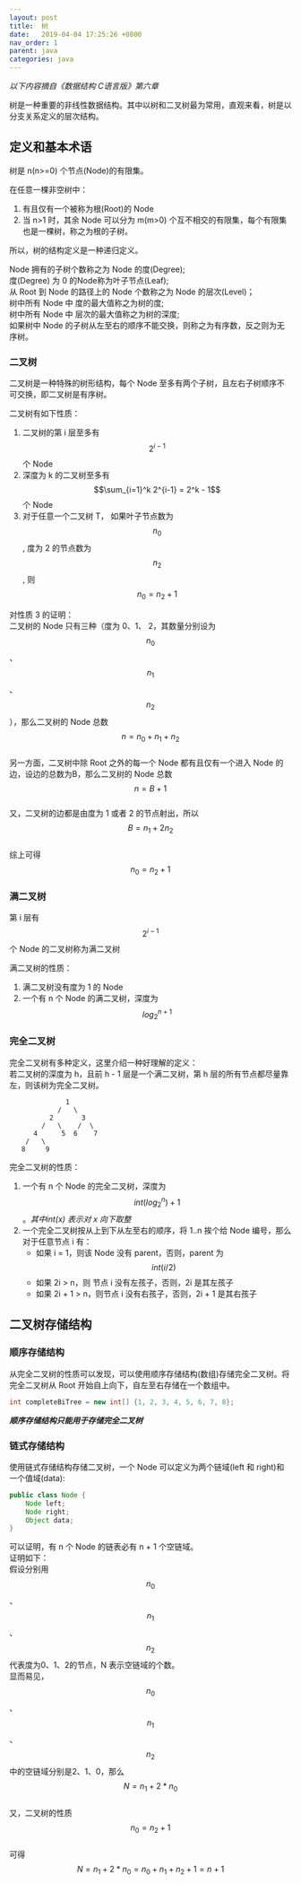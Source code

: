 ```yaml
---
layout: post
title:  树
date:   2019-04-04 17:25:26 +0800
nav_order: 1
parent: java
categories: java
---
```

<!-- 加入数学公式库 -->
<script type="text/javascript" src="http://cdn.mathjax.org/mathjax/latest/MathJax.js?config=default"></script>

*以下内容摘自《数据结构 C语言版》第六章*

树是一种重要的非线性数据结构。其中以树和二叉树最为常用，直观来看，树是以分支关系定义的层次结构。

## 定义和基本术语
树是 n(n>=0) 个节点(Node)的有限集。

在任意一棵非空树中：
1. 有且仅有一个被称为根(Root)的 Node
2. 当 n>1 时，其余 Node 可以分为 m(m>0) 个互不相交的有限集，每个有限集也是一棵树，称之为根的子树。

所以，树的结构定义是一种递归定义。

Node 拥有的子树个数称之为 Node 的度(Degree);  
度(Degree) 为 0 的Node称为叶子节点(Leaf);  
从 Root 到 Node 的路径上的 Node 个数称之为 Node 的层次(Level)；  
树中所有 Node 中 度的最大值称之为树的度;  
树中所有 Node 中 层次的最大值称之为树的深度;  
如果树中 Node 的子树从左至右的顺序不能交换，则称之为有序数，反之则为无序树。

### 二叉树
二叉树是一种特殊的树形结构，每个 Node 至多有两个子树，且左右子树顺序不可交换，即二叉树是有序树。

二叉树有如下性质：
1. 二叉树的第 i 层至多有 $$2^{i - 1}$$ 个 Node
2. 深度为 k 的二叉树至多有 $$\sum_{i=1}^k 2^{i-1} = 2^k - 1$$ 个 Node
3. 对于任意一个二叉树 T， 如果叶子节点数为 $$n_0$$, 度为 2 的节点数为 $$n_2$$, 则 $$n_0= n_2 + 1$$ 

对性质 3 的证明：  
二叉树的 Node 只有三种（度为 0、1、 2，其数量分别设为$$n_0$$、$$n_1$$、$$n_2$$），那么二叉树的 Node 总数 $$n=n_0 + n_1 + n_2$$  
另一方面，二叉树中除 Root 之外的每一个 Node 都有且仅有一个进入 Node 的边，设边的总数为B，那么二叉树的 Node 总数 $$n= B + 1$$  
又，二叉树的边都是由度为 1 或者 2 的节点射出，所以 $$B=n_1 + 2n_2$$  
综上可得$$n_0= n_2 + 1$$ 

### 满二叉树
第 i 层有 $$2^{i - 1}$$ 个 Node 的二叉树称为满二叉树

满二叉树的性质：
1. 满二叉树没有度为 1 的 Node
2. 一个有 n 个 Node 的满二叉树，深度为 $$log_2^{n + 1}$$

### 完全二叉树
完全二叉树有多种定义，这里介绍一种好理解的定义：  
若二叉树的深度为 h，且前 h - 1 层是一个满二叉树，第 h 层的所有节点都尽量靠左，则该树为完全二叉树。
```shell
              1
            /   \
          2       3
        /   \    /  \
      4      5  6    7
    /   \
   8     9
```
完全二叉树的性质：
1. 一个有 n 个 Node 的完全二叉树，深度为 $$int(log_2^n) + 1$$。*其中int(x) 表示对 x 向下取整* 
2. 一个完全二叉树按从上到下从左至右的顺序，将 1..n 挨个给 Node 编号，那么对于任意节点 i 有：
    - 如果 i = 1，则该 Node 没有 parent，否则，parent 为 $$int(i/2)$$             
    - 如果 2i > n，则 节点 i 没有左孩子，否则，2i 是其左孩子
    - 如果 2i + 1 > n，则节点 i 没有右孩子，否则，2i + 1 是其右孩子

## 二叉树存储结构
### 顺序存储结构
从完全二叉树的性质可以发现，可以使用顺序存储结构(数组)存储完全二叉树。将完全二叉树从 Root 开始自上向下，自左至右存储在一个数组中。  
```java
int completeBiTree = new int[] {1, 2, 3, 4, 5, 6, 7, 8};
```
***顺序存储结构只能用于存储完全二叉树***

### 链式存储结构
使用链式存储结构存储二叉树，一个 Node 可以定义为两个链域(left 和 right)和一个值域(data):
```java
public class Node {
    Node left;
    Node right;
    Object data;
}
```
可以证明，有 n 个 Node 的链表必有 n + 1 个空链域。  
证明如下：  
假设分别用$$n_0$$、$$n_1$$、$$n_2$$代表度为0、1、2的节点，N 表示空链域的个数。  
显而易见，$$n_0$$、$$n_1$$、$$n_2$$中的空链域分别是2、1、0，那么 $$N=n_1 + 2 * n_0$$  
又，二叉树的性质 $$n_0 = n_2 + 1$$  
可得 $$N = n_1 + 2 * n_0 = n_0 + n_1 + n_2 + 1 = n + 1$$